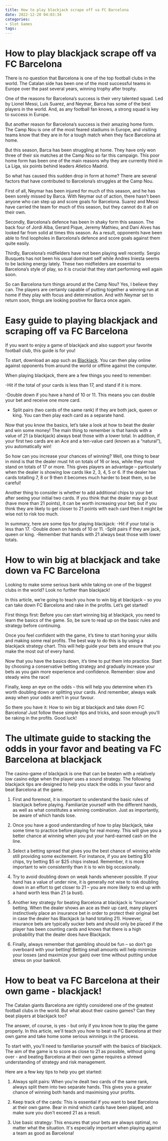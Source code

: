 ```yaml
---
title: How to play blackjack scrape off va FC Barcelona 
date: 2022-12-20 04:03:34
categories:
- Slot Games
tags:
---
```



#  How to play blackjack scrape off va FC Barcelona 

There is no question that Barcelona is one of the top football clubs in the world. The Catalan side has been one of the most successful teams in Europe over the past several years, winning trophy after trophy.

One of the reasons for Barcelona’s success is their very talented squad. Led by Lionel Messi, Luis Suarez, and Neymar, Barca has some of the best players in the world. And, as any football fan knows, a strong squad is key to success in Europe.

But another reason for Barcelona’s success is their amazing home form. The Camp Nou is one of the most feared stadiums in Europe, and visiting teams know that they are in for a tough match when they face Barcelona at home.

But this season, Barca has been struggling at home. They have only won three of their six matches at the Camp Nou so far this campaign. This poor home form has been one of the main reasons why they are currently third in La Liga, six points behind leaders Atletico Madrid.

So what has caused this sudden drop in form at home? There are several factors that have contributed to Barcelona’s struggles at the Camp Nou.

First of all, Neymar has been injured for much of this season, and he has been sorely missed by Barca. With Neymar out of action, there hasn’t been anyone who can step up and score goals for Barcelona. Suarez and Messi have carried the team for much of this season, but they cannot do it all on their own.

Secondly, Barcelona’s defence has been In shaky form this season. The back four of Jordi Alba, Gerard Pique, Jeremy Mathieu, and Dani Alves has looked far from solid at times this season. As a result, opponents have been able to find loopholes in Barcelona’s defence and score goals against them quite easily.

Thirdly, Barcelona’s midfielders have not been playing well recently. Sergio Busquets has not been his usual dominant self while Andres Iniesta seems to be lacking energy lately. These two midfielders are essential to Barcelona’s style of play, so it is crucial that they start performing well again soon.

So can Barcelona turn things around at the Camp Nou? Yes, I believe they can. The players are certainly capable of putting together a winning run at home if they play with focus and determination. And with Neymar set to return soon, things are looking positive for Barca once again.

#  Easy guide to playing blackjack and scraping off va FC Barcelona 

If you want to enjoy a game of blackjack and also support your favorite football club, this guide is for you!

To start, download an app such as [Blackjack](https://www.google.com/search?q=blackjack&oe=UTF-8&btnI). You can then play online against opponents from around the world or offline against the computer.

When playing blackjack, there are a few things you need to remember:

-Hit if the total of your cards is less than 17, and stand if it is more.

-Double down if you have a hand of 10 or 11. This means you can double your bet and receive one more card.

- Split pairs (two cards of the same rank) if they are both jack, queen or king. You can then play each card as a separate hand.

Now that you know the basics, let’s take a look at how to beat the dealer and win some money! The main thing to remember is that hands with a value of 21 (a blackjack) always beat those with a lower total. In addition, if your first two cards are an Ace and a ten-value card (known as a “natural”), you automatically win! 

  So how can you increase your chances of winning? Well, one thing to bear in mind is that the dealer must hit on totals of 16 or less, while they must stand on totals of 17 or more. This gives players an advantage – particularly when the dealer is showing low cards like 2, 3, 4, 5 or 6. If the dealer has cards totalling 7, 8 or 9 then it becomes much harder to beat them, so be careful! 

  Another thing to consider is whether to add additional chips to your bet after seeing your initial two cards. If you think that the dealer may go bust (have more than 21 points), it can be worth increasing your bet; but if you think they are likely to get closer to 21 points with each card then it might be wise not to risk too much. 


 In summary, here are some tips for playing blackjack:
-Hit if your total is less than 17.
-Double down on hands of 10 or 11.
-Split pairs if they are jack, queen or king.
-Remember that hands with 21 always beat those with lower totals.

#  How to win big at blackjack and take down va FC Barcelona 

Looking to make some serious bank while taking on one of the biggest clubs in the world? Look no further than blackjack!

In this article, we’re going to teach you how to win big at blackjack – so you can take down FC Barcelona and rake in the profits. Let’s get started!

First things first: Before you can start winning big at blackjack, you need to learn the basics of the game. So, be sure to read up on the basic rules and strategy before continuing.

Once you feel confident with the game, it’s time to start honing your skills and making some real profits. The best way to do this is by using a blackjack strategy chart. This will help guide your bets and ensure that you make the most out of every hand.

Now that you have the basics down, it’s time to put them into practice. Start by choosing a conservative betting strategy and gradually increase your bets as you gain more experience and confidence. Remember: slow and steady wins the race!

Finally, keep an eye on the odds – this will help you determine when it’s worth doubling down or splitting your cards. And remember, always walk away when your odds aren’t in your favour.

So there you have it: How to win big at blackjack and take down FC Barcelona! Just follow these simple tips and tricks, and soon enough you’ll be raking in the profits. Good luck!

#  The ultimate guide to stacking the odds in your favor and beating va FC Barcelona at blackjack 

The casino-game of blackjack is one that can be beaten with a relatively low casino edge when the player uses a sound strategy. The following blackjack tips are designed to help you stack the odds in your favor and beat Barcelona at the game.

1) First and foremost, it is important to understand the basic rules of blackjack before playing. Familiarize yourself with the different hands, as well as what constitutes a winning combination. Just as importantly, be aware of which hands lose.

2) Once you have a good understanding of how to play blackjack, take some time to practice before playing for real money. This will give you a better chance at winning when you put your hard-earned cash on the line.

3) Select a betting spread that gives you the best chance of winning while still providing some excitement. For instance, if you are betting $10 chips, try betting $5 or $25 chips instead. Remember, it is more important to win consistently than it is to win big occasionally.

4) Try to avoid doubling down on weak hands whenever possible. If your hand has a value of under nine, it is generally not wise to risk doubling down in an effort to get closer to 21 – you are more likely to end up with a hand worth less than 21 (a bust).

5) Another key strategy for beating Barcelona at blackjack is “insurance” betting. When the dealer shows an ace as their up card, many players instinctively place an insurance bet in order to protect their original bet in case the dealer has Blackjack (a hand totaling 21). However, insurance bets are typically sucker bets and should only be placed if the player has been counting cards and knows that there is a high probability that the dealer does have Blackjack.

6) Finally, always remember that gambling should be fun – so don’t go overboard with your betting! Betting small amounts will help minimize your losses (and maximize your gain) over time without putting undue stress on your bankroll.

#  How to beat va FC Barcelona at their own game - blackjack!

The Catalan giants Barcelona are rightly considered one of the greatest football clubs in the world. But what about their casino games? Can they beat players at blackjack too?

The answer, of course, is yes - but only if you know how to play the game properly. In this article, we'll teach you how to beat va FC Barcelona at their own game and take home some serious winnings in the process.

To start with, you'll need to familiarise yourself with the basics of blackjack. The aim of the game is to score as close to 21 as possible, without going over - and beating Barcelona at their own game requires a shrewd understanding of strategy and risk management.

Here are a few key tips to help you get started:

1) Always split pairs: When you're dealt two cards of the same rank, always split them into two separate hands. This gives you a greater chance of winning both hands and maximising your profits.

2) Keep track of the cards: This is essential if you want to beat Barcelona at their own game. Bear in mind which cards have been played, and make sure you don't exceed 21 as a result.

3) Use basic strategy: This ensures that your bets are always optimal, no matter what the situation. It's especially important when playing against a team as good as Barcelona!